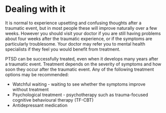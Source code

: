 [Title]: # (Y faire face)
[Order]: # (13)

# Dealing with it

It is normal to experience upsetting and confusing thoughts after a traumatic event, but in most people these will improve naturally over a few weeks. However you should visit your doctor if you are still having problems about four weeks after the traumatic experience, or if the symptoms are particularly troublesome. Your doctor may refer you to mental health specialists if they feel you would benefit from treatment.

PTSD can be successfully treated, even when it develops many years after a traumatic event. Treatment depends on the severity of symptoms and how soon they occur after the traumatic event. Any of the following treatment options may be recommended:

*   Watchful waiting - waiting to see whether the symptoms improve without treatment
*   Psychological treatment - psychotherapy such as trauma-focused cognitive behavioural therapy (TF-CBT)
*   Antidepressant medication